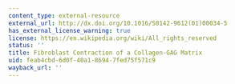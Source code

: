 ```yaml
---
content_type: external-resource
external_url: http://dx.doi.org/10.1016/S0142-9612(01)00034-5
has_external_license_warning: true
license: https://en.wikipedia.org/wiki/All_rights_reserved
status: ''
title: Fibroblast Contraction of a Collagen-GAG Matrix
uid: feab4cbd-6d0f-40a1-8694-7fed75f571c9
wayback_url: ''
---
```

